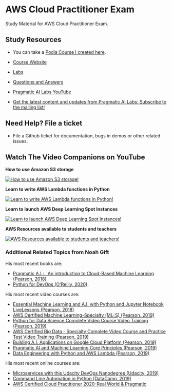 # AWS Cloud Practitioner Exam

Study Material for AWS Cloud Practitioner Exam.  

## Study Resources

* You can take a [Podia Course I created here](https://store.paiml.com/aws-cloud-practitioner).  

* [Course Website](https://awscp.noahgift.com/)
* [Labs](https://github.com/noahgift/aws-cloud-practitioner-exam/blob/master/Cloud-Practitioner-Labs.pdf)
* [Questions and Answers](https://awscp.noahgift.com/questions-answers)
* [Pragmatic AI Labs YouTube](https://www.youtube.com/channel/UCNDfiL0D1LUeKWAkRE1xO5Q)
* [Get the latest content and updates from Pragmatic AI Labs:  Subscribe to the mailing list!](https://newsletter.paiml.com/social)



## Need Help?  File a ticket

* File a Github ticket for documentation, bugs in demos or other related issues.

## Watch The Video Companions on YouTube

**How to use Amazon S3 storage**

[![How to use Amazon S3 storage!](https://img.youtube.com/vi/1gauWMpmf_E/0.jpg)](https://youtu.be/1gauWMpmf_E)

**Learn to write AWS Lambda functions in Python**

[![Learn to write AWS Lambda functions in Python!](https://img.youtube.com/vi/AlRUeNFuObk/0.jpg)](https://youtu.be/AlRUeNFuObk)

**Learn to launch AWS Deep Learning Spot Instances**

[![Learn to launch AWS Deep Learning Spot Instances!](https://img.youtube.com/vi/tzgzQow5OrE/0.jpg)](https://youtu.be/tzgzQow5OrE)

**AWS Resources available to students and teachers**

[![AWS Resources available to students and teachers!](https://img.youtube.com/vi/VeWGNn_qHJQ/0.jpg)](https://youtu.be/VeWGNn_qHJQ)

### Additional Related Topics from Noah Gift

His most recent books are:

*   [Pragmatic A.I.:   An introduction to Cloud-Based Machine Learning (Pearson, 2018)](https://www.amazon.com/Pragmatic-AI-Introduction-Cloud-Based-Analytics/dp/0134863860)
*   [Python for DevOps (O'Reilly, 2020)](https://www.amazon.com/Python-DevOps-Ruthlessly-Effective-Automation/dp/149205769X). 

His most recent video courses are:

*   [Essential Machine Learning and A.I. with Python and Jupyter Notebook LiveLessons (Pearson, 2018)](https://learning.oreilly.com/videos/essential-machine-learning/9780135261118)
*   [AWS Certified Machine Learning-Specialty (ML-S) (Pearson, 2019)](https://learning.oreilly.com/videos/aws-certified-machine/9780135556597)
*   [Python for Data Science Complete Video Course Video Training (Pearson, 2019)](https://learning.oreilly.com/videos/python-for-data/9780135687253)
*   [AWS Certified Big Data - Specialty Complete Video Course and Practice Test Video Training (Pearson, 2019)](https://learning.oreilly.com/videos/aws-certified-big/9780135772324)
*   [Building A.I. Applications on Google Cloud Platform (Pearson, 2019)](https://learning.oreilly.com/videos/building-ai-applications/9780135973462)
*   [Pragmatic AI and Machine Learning Core Principles (Pearson, 2019)](https://learning.oreilly.com/videos/pragmatic-ai-and/9780136554714)
*   [Data Engineering with Python and AWS Lambda (Pearson, 2019)](https://learning.oreilly.com/videos/data-engineering-with/9780135964330)

His most recent online courses are:

*   [Microservices with this Udacity DevOps Nanodegree (Udacity, 2019)](https://www.udacity.com/course/cloud-dev-ops-nanodegree--nd9991)
*   [Command Line Automation in Python (DataCamp, 2019)](https://www.datacamp.com/instructors/ndgift)
*   [AWS Certified Cloud Practitioner 2020-Real World & Pragmatic](https://www.udemy.com/course/aws-certified-cloud-practitioner-2020-real-world-pragmatic/?referralCode=CAC679A7D08212773428)
